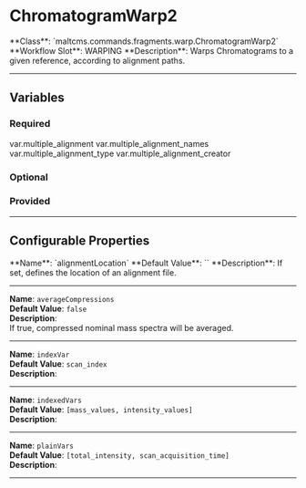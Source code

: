 <h1>ChromatogramWarp2</h1>
**Class**: `maltcms.commands.fragments.warp.ChromatogramWarp2`  
**Workflow Slot**: WARPING  
**Description**: Warps Chromatograms to a given reference, according to alignment paths.  

---

<h2>Variables</h2>
<h3>Required</h3>
	var.multiple_alignment
	var.multiple_alignment_names
	var.multiple_alignment_type
	var.multiple_alignment_creator

<h3>Optional</h3>

<h3>Provided</h3>


---

<h2>Configurable Properties</h2>
**Name**: `alignmentLocation`  
**Default Value**: ``  
**Description**:  
If set, defines the location of an alignment file.  

---

**Name**: `averageCompressions`  
**Default Value**: `false`  
**Description**:  
If true, compressed nominal mass spectra will be averaged.  

---

**Name**: `indexVar`  
**Default Value**: `scan_index`  
**Description**:  
  

---

**Name**: `indexedVars`  
**Default Value**: `[mass_values, intensity_values]`  
**Description**:  
  

---

**Name**: `plainVars`  
**Default Value**: `[total_intensity, scan_acquisition_time]`  
**Description**:  
  

---


